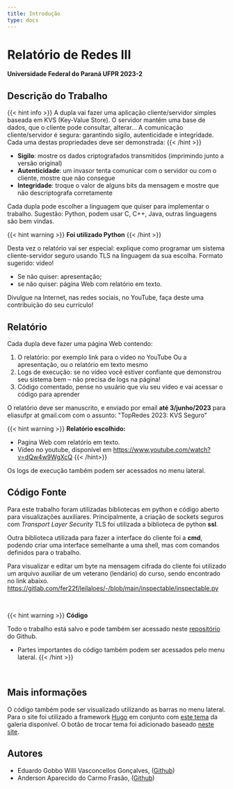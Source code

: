 ```yaml
---
title: Introdução
type: docs
---
```


# Relatório de Redes III

<!-- {{< figure src="ufpr.png" >}} -->

**Universidade Federal do Paraná UFPR 2023-2**

## Descrição do Trabalho

{{< hint info >}}
A dupla vai fazer uma aplicação cliente/servidor simples baseada em KVS (Key-Value Store). O servidor mantém uma base de dados, que o cliente pode consultar, alterar... A comunicação cliente/servidor é segura: garantindo sigilo, autenticidade e integridade. Cada uma destas propriedades deve ser demonstrada:
{{< /hint >}}

- **Sigilo**: mostre os dados criptografados transmitidos (imprimindo junto a versão original)
- **Autenticidade**: um invasor tenta comunicar com o servidor ou com o cliente, mostre que não consegue
- **Integridade**: troque o valor de alguns bits da mensagem e mostre que não descriptografa corretamente

Cada dupla pode escolher a linguagem que quiser para implementar o trabalho. Sugestão: Python, podem usar C, C++, Java, outras linguagens são bem vindas.

{{< hint warning >}}
**Foi utilizado Python**
{{< /hint >}}

Desta vez o relatório vai ser especial: explique como programar um sistema cliente-servidor seguro usando TLS na linguagem da sua escolha. Formato sugerido: vídeo!

- Se não quiser: apresentação;
- se não quiser: página Web com relatório em texto.

Divulgue na Internet, nas redes sociais, no YouTube, faça deste uma contribuição do seu currículo!

## Relatório

Cada dupla deve fazer uma página Web contendo:

1. O relatório: por exemplo link para o vídeo no YouTube Ou a apresentação, ou o relatório em texto mesmo
2. Logs de execução: se no vídeo você estiver confiante que demonstrou seu sistema bem – não precisa de logs na página!
3. Código comentado, pense no usuário que viu seu vídeo e vai acessar o código para aprender

O relatório deve ser manuscrito, e enviado por email **até 3/junho/2023** para eliasufpr at gmail.com com o assunto: "TopRedes 2023: KVS Seguro"

{{< hint warning >}}
**Relatório escolhido:**

- Pagina Web com relatório em texto.
- Vídeo no youtube, disponível em https://www.youtube.com/watch?v=dQw4w9WgXcQ
  {{< /hint>}}

Os logs de execução também podem ser acessados no menu lateral.

## Código Fonte

Para este trabalho foram utilizadas bibliotecas em python e código aberto para visualizações auxiliares. Principalmente, a criação de sockets seguros com _Transport Layer Security_ TLS foi utilizada a biblioteca de python **ssl**.

Outra biblioteca utilizada para fazer a interface do cliente foi a **cmd**, podendo criar uma interface semelhante a uma shell, mas com comandos definidos para o trabalho.

Para visualizar e editar um byte na mensagem cifrada do cliente foi utilizado um arquivo auxiliar de um veterano (lendário) do curso, sendo encontrado no link abaixo. https://gitlab.com/fer22f/leilaloes/-/blob/main/inspectable/inspectable.py

</br>

{{< hint warning >}}
**Código**

Todo o trabalho está salvo e pode também ser acessado neste [repositório](https://github.com/Gobbedu/SecureKVS) do Github.

- Partes importantes do código também podem ser acessados pelo menu lateral.
{{< /hint >}}

  </br>

## Mais informações

O código também pode ser visualizado utilizando as barras no menu lateral.
Para o site foi utilizado a framework [Hugo](https://gohugo.io/) em conjunto com [este tema](https://themes.gohugo.io/themes/hugo-book/) da galeria disponível. O botão de trocar tema foi adicionado baseado [neste site](https://yonkov.github.io/post/add-dark-mode-toggle-to-hugo/).

## Autores

- Eduardo Gobbo Willi Vasconcellos Gonçalves, ([Github](https://github.com/Gobbedu))
- Anderson Aparecido do Carmo Frasão, ([Github](https://github.com/carmofrasao))
